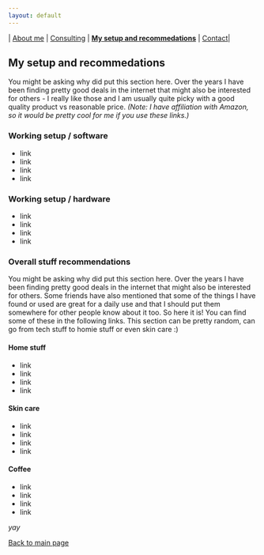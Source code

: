 ```yaml
---
layout: default
---
```

| [About me](./about_me.html) | [Consulting](./certs.html) | [**My setup and recommedations**](./recommend.html) | [Contact](./contact.html)|

## My setup and recommedations
You might be asking why did put this section here. Over the years I have been finding pretty good deals in the internet that might also be interested for others - I really like those and I am usually quite picky with a good quality product vs reasonable price. 
_(Note: I have affiliation with Amazon, so it would be pretty cool for me if you use these links.)_

### Working setup / software
* link
* link
* link
* link

### Working setup / hardware
* link
* link
* link
* link


### Overall stuff recommendations
You might be asking why did put this section here. Over the years I have been finding pretty good deals in the internet that might also be interested for others. Some friends have also mentioned that some of the things I have found or used are great for a daily use and that I should put them somewhere for other people know about it too. So here it is! You can find some of these in the following links. This section can be pretty random, can go from tech stuff to homie stuff or even skin care :)

#### Home stuff
* link
* link
* link
* link

#### Skin care
* link
* link
* link
* link

#### Coffee
* link
* link
* link
* link

_yay_


[Back to main page](./)
